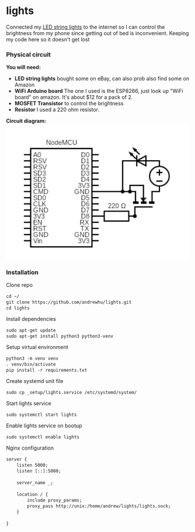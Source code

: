 # lights
Connected my [LED string lights](https://www.amazon.com/s?k=led+string+lights&ref=nb_sb_noss_1) to the internet so I can control the brightness from my phone since getting out of bed is inconvenient. Keeping my code here so it doesn't get lost


### Physical circuit

**You will need:**
* **LED string lights** bought some on eBay, can also prob also find some on Amazon
* **WiFi Arduino board** The one I used is the ESP8266, just look up "WiFi board" on amazon. It's about $12 for a pack of 2.
* **MOSFET Transistor** to control the brightness
* **Resistor** I used a 220 ohm resistor. 

**Circuit diagram:**
<br>
<img src="circuit.png" width="600"/>
<br>



### Installation
Clone repo
```
cd ~/
git clone https://github.com/andrewhu/lights.git
cd lights
```
Install dependencies
```
sudo apt-get update
sudo apt-get install python3 python3-venv
```
Setup virtual environment
```
python3 -m venv venv
. venv/bin/activate
pip install -r requirements.txt
```
Create systemd unit file
```
sudo cp _setup/lights.service /etc/systemd/system/
```
Start lights service
```
sudo systemctl start lights
```
Enable lights service on bootup
```
sudo systemctl enable lights
```
Nginx configuration
```
server {
    listen 5000;
    listen [::]:5000;

    server_name _;

    location / {
        include proxy_params;
        proxy_pass http://unix:/home/andrew/lights/lights.sock;
    }

}

```


